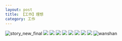 ```yaml
---
layout: post
title: 【工作】理想
category: 工作
---
```

![story_new_final](http://r8s97vm6g.hd-bkt.clouddn.com/img/story_new_final.png)
![](http://r8s97vm6g.hd-bkt.clouddn.com/img/devops-0316-2.png)
![](http://r8s97vm6g.hd-bkt.clouddn.com/img/devops-0316-3.png)
![](http://r8s97vm6g.hd-bkt.clouddn.com/img/devops-0316-4.png)
![](http://r8s97vm6g.hd-bkt.clouddn.com/img/devops-0316-1.png)
![](http://r8s97vm6g.hd-bkt.clouddn.com/img/job-0316-2.png)
![](http://r8s97vm6g.hd-bkt.clouddn.com/img/job-0316-3.png)
![](http://r8s97vm6g.hd-bkt.clouddn.com/img/job-0316-4.png)
![](http://r8s97vm6g.hd-bkt.clouddn.com/img/job-0316-1.png)
![wanshan](http://r8s97vm6g.hd-bkt.clouddn.com/img/wanshan.png)

  




